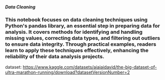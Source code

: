 ##### Data Cleaning

### This notebook focuses on data cleaning techniques using Python's pandas library, an essential step in preparing data for analysis. It covers methods for identifying and handling missing values, correcting data types, and filtering out outliers to ensure data integrity. Through practical examples, readers learn to apply these techniques effectively, enhancing the reliability of their data analysis projects.
 
dataset: https://www.kaggle.com/datasets/aiaiaidavid/the-big-dataset-of-ultra-marathon-running/download?datasetVersionNumber=2
